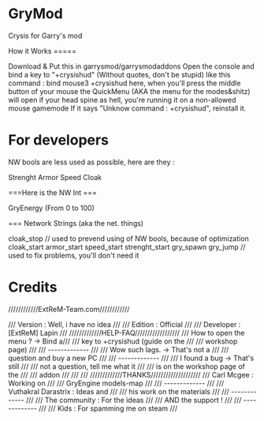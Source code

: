 GryMod
======

Crysis for Garry's mod
           
         
         
How it Works =====
         
Download & Put this in garrysmod/garrysmodaddons
         Open the console and bind a key to "+crysishud"  (Without quotes, don't be stupid)
            like this command :  bind mouse3 +crysishud
                here, when you'll press the middle button of your mouse the QuickMenu (AKA the menu for the modes&shitz) will open
            if your head spine as hell, you're running it on a non-allowed mouse gamemode
        If it says "Unknow command : +crysishud", reinstall it.
    
         
         
  For developers       
======

NW bools are less used as possible, here are they :

Strenght
Armor
Speed
Cloak


===Here is the NW Int ===

GryEnergy (From 0 to 100)




=== Network Strings (aka the net. things)


cloak_stop // used to prevend using of NW bools, because of optimization
cloak_start
armor_start
speed_start
strenght_start
gry_spawn
gry_jump // used to fix problems, you'll don't need it



         
         
         
         
  
		
		
  Credits     
======

////////////ExtReM-Team.com////////////

/// Version : Well, i have no idea  ///
/// Edition : Official              ///
/// Developer : [ExtReM] Lapin      ///
/////////////HELP-FAQ//////////////////
/// How to open the menu ? -> Bind a///
/// key to +crysishud (guide on the ///
/// workshop page)                  ///
///          -------------          ///
/// Wow such lags. -> That's not a  ///
/// question and buy a new PC       ///
///          -------------          ///
/// I found a bug -> That's still   ///
/// not a question, tell me what it ///
/// is on the workshop page of the  ///
/// addon                           ///
///                                 ///
/////////////THANKS////////////////////
/// Carl Mcgee : Working on         ///
/// GryEngine models-map            ///
///          -------------          ///
/// Vuthakral Darastrix : Ideas and ///
/// his work on the materials       ///
///          -------------          ///
/// The community : For the ideas   ///
/// AND the support !               ///
///          -------------          ///
/// Kids : For spamming me on steam ///


